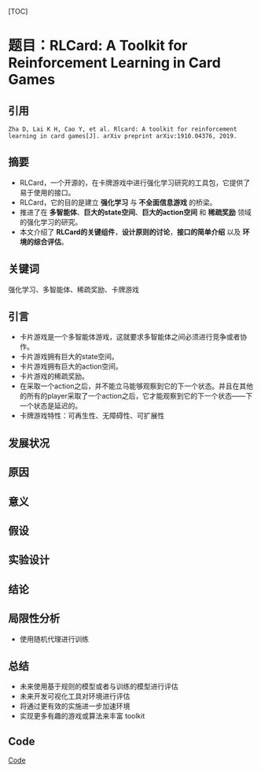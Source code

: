[TOC]

# 题目：RLCard: A Toolkit for Reinforcement Learning in Card Games

## **引用**

```
Zha D, Lai K H, Cao Y, et al. Rlcard: A toolkit for reinforcement learning in card games[J]. arXiv preprint arXiv:1910.04376, 2019.
```



## **摘要**

- RLCard，一个开源的，在卡牌游戏中进行强化学习研究的工具包，它提供了易于使用的接口。
- RLCard，它的目的是建立 **强化学习** 与 **不全面信息游戏** 的桥梁。
- 推进了在 **多智能体**、**巨大的state空间**、**巨大的action空间** 和 **稀疏奖励** 领域的强化学习的研究。
- 本文介绍了 **RLCard的关键组件**，**设计原则的讨论**，**接口的简单介绍** 以及 **环境的综合评估**。



## 关键词

强化学习、多智能体、稀疏奖励、卡牌游戏



## 引言

- 卡片游戏是一个多智能体游戏，这就要求多智能体之间必须进行竞争或者协作。
- 卡片游戏拥有巨大的state空间。
- 卡片游戏拥有巨大的action空间。
- 卡片游戏的稀疏奖励。
- 在采取一个action之后，并不能立马能够观察到它的下一个状态。并且在其他的所有的player采取了一个action之后，它才能观察到它的下一个状态——下一个状态是延迟的。
- 卡牌游戏特性：可再生性、无障碍性、可扩展性





## 发展状况





## 原因





## 意义





## 假设





## 实验设计





## 结论





## 局限性分析

- 使用随机代理进行训练



## 总结

- 未来使用基于规则的模型或者与训练的模型进行评估
- 未来开发可视化工具对环境进行评估
- 将通过更有效的实施进一步加速环境
- 实现更多有趣的游戏或算法来丰富 toolkit



## Code

[Code](https://github.com/datamllab/rlcard)
























